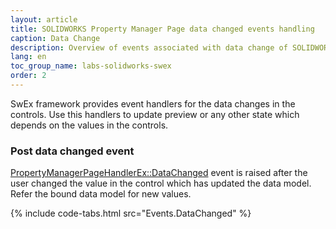 ```yaml
---
layout: article
title: SOLIDWORKS Property Manager Page data changed events handling
caption: Data Change
description: Overview of events associated with data change of SOLIDWORKS property manager page handled in SwEx.PMPage framework
lang: en
toc_group_name: labs-solidworks-swex
order: 2
---
```

SwEx framework provides event handlers for the data changes in the controls. Use this handlers to update preview or any other state which depends on the values in the controls.

### Post data changed event

[PropertyManagerPageHandlerEx::DataChanged](https://docs.codestack.net/swex/pmpage/html/E_CodeStack_SwEx_PMPage_PropertyManagerPageHandlerEx_DataChanged.htm) event is raised after the user changed the value in the control which has updated the data model. Refer the bound data model for new values.

{% include code-tabs.html src="Events.DataChanged" %}